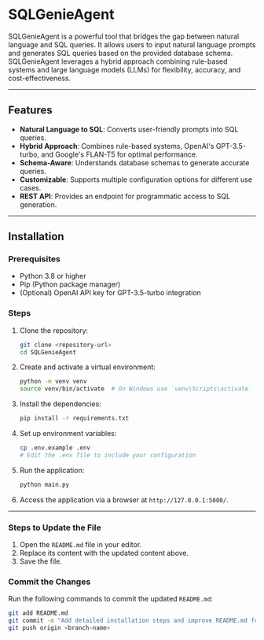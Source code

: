 # SQLGenieAgent

SQLGenieAgent is a powerful tool that bridges the gap between natural language and SQL queries. It allows users to input natural language prompts and generates SQL queries based on the provided database schema. SQLGenieAgent leverages a hybrid approach combining rule-based systems and large language models (LLMs) for flexibility, accuracy, and cost-effectiveness.

---

## Features

- **Natural Language to SQL**: Converts user-friendly prompts into SQL queries.
- **Hybrid Approach**: Combines rule-based systems, OpenAI's GPT-3.5-turbo, and Google's FLAN-T5 for optimal performance.
- **Schema-Aware**: Understands database schemas to generate accurate queries.
- **Customizable**: Supports multiple configuration options for different use cases.
- **REST API**: Provides an endpoint for programmatic access to SQL generation.

---

## Installation

### Prerequisites

- Python 3.8 or higher
- Pip (Python package manager)
- (Optional) OpenAI API key for GPT-3.5-turbo integration

### Steps

1. Clone the repository:

   ```bash
   git clone <repository-url>
   cd SQLGenieAgent
   ```

2. Create and activate a virtual environment:

   ```bash
   python -m venv venv
   source venv/bin/activate  # On Windows use `venv\Scripts\activate`
   ```

3. Install the dependencies:

   ```bash
   pip install -r requirements.txt
   ```

4. Set up environment variables:

   ```bash
   cp .env.example .env
   # Edit the .env file to include your configuration
   ```

5. Run the application:

   ```bash
   python main.py
   ```

6. Access the application via a browser at `http://127.0.0.1:5000/`.

---


### Steps to Update the File
1. Open the `README.md` file in your editor.
2. Replace its content with the updated content above.
3. Save the file.

### Commit the Changes
Run the following commands to commit the updated `README.md`:

```bash
git add README.md
git commit -m "Add detailed installation steps and improve README.md formatting"
git push origin <branch-name>

